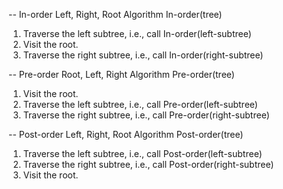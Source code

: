 
-- In-order
    Left, Right, Root
    Algorithm In-order(tree)
   1. Traverse the left subtree, i.e., call In-order(left-subtree)
   2. Visit the root.
   3. Traverse the right subtree, i.e., call In-order(right-subtree)
   
-- Pre-order
    Root, Left, Right
    Algorithm Pre-order(tree)
   1. Visit the root.
   2. Traverse the left subtree, i.e., call Pre-order(left-subtree)
   3. Traverse the right subtree, i.e., call Pre-order(right-subtree) 

-- Post-order
    Left, Right, Root
    Algorithm Post-order(tree)
   1. Traverse the left subtree, i.e., call Post-order(left-subtree)
   2. Traverse the right subtree, i.e., call Post-order(right-subtree)
   3. Visit the root.


